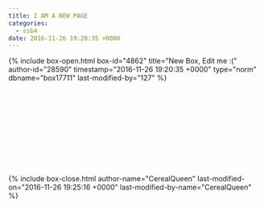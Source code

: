 ```yaml
---
title: I AM A NEW PAGE
categories:
  - ssb4
date: 2016-11-26 19:20:35 +0000
---
```

{% include box-open.html box-id="4862" title="New Box, Edit me :(" author-id="28590" timestamp="2016-11-26 19:20:35 +0000" type="norm" dbname="box17711" last-modified-by="127" %}
<img src="Donkey_Kong.png" title="" /> <br /><br />
<img src="Fox.png" title="" /><br /><br />
<img src="Jigglypuff.png" title="" /><br /><br />
<img src="Kirby.png" title="" /><br /><br />
<img src="Link.png" title="" /><br /><br />
<img src="Luigi.png" title="" /><br /><br />
<img src="Mario.png" title="" /><br /><br />
<img src="Ness.png" title="" /><br /><br />
<img src="Pikachu.png" title="" /><br /><br />
<img src="Samus.png" title="" /><br /><br />
<img src="Yoshi.png" title="" />

{% include box-close.html author-name="CerealQueen" last-modified-on="2016-11-26 19:25:16 +0000" last-modified-by-name="CerealQueen" %}
